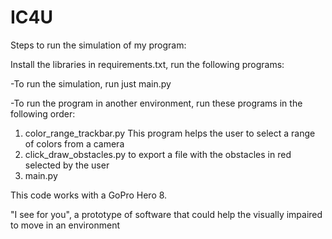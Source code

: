 # IC4U

Steps to run the simulation of my program:

Install the libraries in requirements.txt, run the following programs:

-To run the simulation, run just main.py



-To run the program in another environment, run these programs in the following order:
 1) color_range_trackbar.py
    This program helps the user to select a range of colors from a camera
 2) click_draw_obstacles.py
    to export a file with the obstacles in red selected by the user
 4) main.py

This code works with a GoPro Hero 8.

"I see for you", a prototype of software that could help the visually impaired to move in an environment
